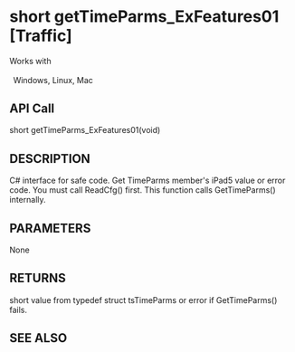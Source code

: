 # short getTimeParms_ExFeatures01 [Traffic]

Works with <p class="s1" style="padding-top: 2pt;padding-left: 5pt;text-indent: 0pt;text-align: left;"><a name="bookmark294">&zwnj;</a>Windows, Linux, Mac</p>

## API Call
short getTimeParms_ExFeatures01(void)
## DESCRIPTION
C# interface for safe code. Get TimeParms member&#39;s iPad5 value or error code. You must call ReadCfg() first. This function calls GetTimeParms() internally.

## PARAMETERS
None

## RETURNS
short value from typedef struct tsTimeParms or error if GetTimeParms() fails.

## SEE ALSO

